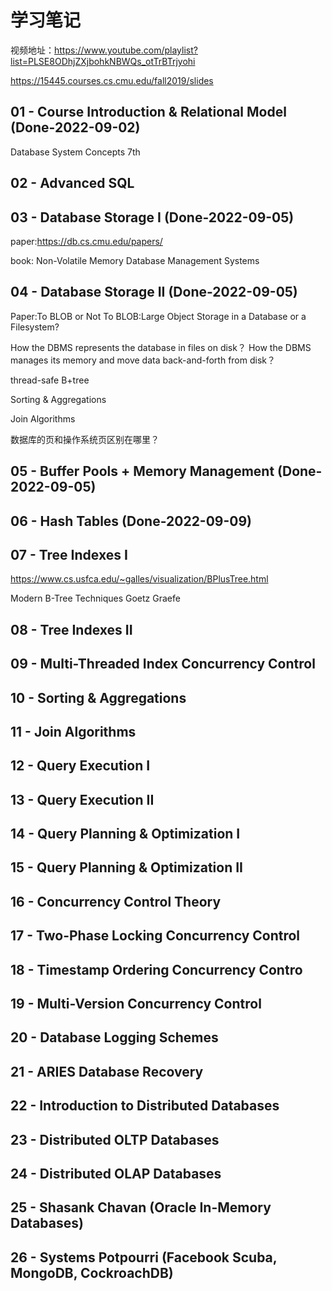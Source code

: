 # 学习笔记

视频地址：https://www.youtube.com/playlist?list=PLSE8ODhjZXjbohkNBWQs_otTrBTrjyohi

https://15445.courses.cs.cmu.edu/fall2019/slides

## 01 - Course Introduction & Relational Model (Done-2022-09-02)

Database System Concepts 7th

## 02 - Advanced SQL

## 03 - Database Storage I (Done-2022-09-05)

paper:https://db.cs.cmu.edu/papers/

book: Non-Volatile Memory Database Management Systems

## 04 - Database Storage II (Done-2022-09-05)

Paper:To BLOB or Not To BLOB:Large Object Storage in a Database or a Filesystem?

How the DBMS represents the database in files on disk？ How the DBMS manages its memory and move data back-and-forth from
disk？

thread-safe B+tree

Sorting & Aggregations

Join Algorithms

数据库的页和操作系统页区别在哪里？

## 05 - Buffer Pools + Memory Management  (Done-2022-09-05)

## 06 - Hash Tables  (Done-2022-09-09)

## 07 - Tree Indexes I

https://www.cs.usfca.edu/~galles/visualization/BPlusTree.html

Modern B-Tree Techniques Goetz Graefe

## 08 - Tree Indexes II

## 09 - Multi-Threaded Index Concurrency Control

## 10 - Sorting & Aggregations

## 11 - Join Algorithms

## 12 - Query Execution I

## 13 - Query Execution II

## 14 - Query Planning & Optimization I

## 15 - Query Planning & Optimization II

## 16 - Concurrency Control Theory

## 17 - Two-Phase Locking Concurrency Control

## 18 - Timestamp Ordering Concurrency Contro

## 19 - Multi-Version Concurrency Control

## 20 - Database Logging Schemes

## 21 - ARIES Database Recovery

## 22 - Introduction to Distributed Databases

## 23 - Distributed OLTP Databases

## 24 - Distributed OLAP Databases

## 25 - Shasank Chavan (Oracle In-Memory Databases)

## 26 - Systems Potpourri (Facebook Scuba, MongoDB, CockroachDB)